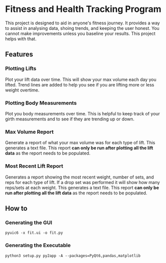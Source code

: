 # Fitness and Health Tracking Program
This project is designed to aid in anyone's fitness journey. It provides a way to assist in analysing data, shoing trends, and keeping the user honest. You cannot make improvements unless you baseline your results. This project helps with that. 

## Features 
### Plotting Lifts
Plot your lift data over time. This will show your max volume each day you lifted. Trend lines are added to help you see if you are lifting more or less weight overtime. 

### Plotting Body Measurements
Plot you body measurements over time. This is helpful to keep track of your girth measurements and to see if they are trending up or down.

### Max Volume Report
Generate a report of what your max volume was for each type of lift. This generates a text file. This report **can only be run after plotting all the lift data** as the report needs to be populated.

### Most Recent Lift Report
Generates a report showing the most recent weight, number of sets, and reps for each type of lift. If a drop set was performed it will show how many reps/sets at each weight. This generates a text file. This report **can only be run after plotting all the lift data** as the report needs to be populated.

## How to
### Generating the GUI
    pyuic6 -x fit.ui -o fit.py

### Generating the Executable 
    python3 setup.py py2app -A --packages=PyQt6,pandas,matplotlib